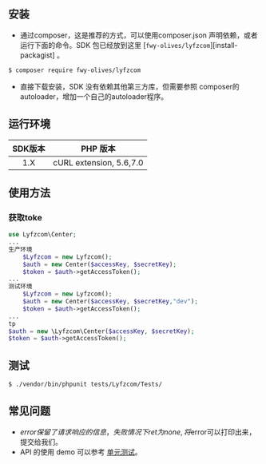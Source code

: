 
## 安装

* 通过composer，这是推荐的方式，可以使用composer.json 声明依赖，或者运行下面的命令。SDK 包已经放到这里 [`fwy-olives/lyfzcom`][install-packagist] 。
```bash
$ composer require fwy-olives/lyfzcom
```
* 直接下载安装，SDK 没有依赖其他第三方库，但需要参照 composer的autoloader，增加一个自己的autoloader程序。

## 运行环境

|  SDK版本 | PHP 版本 |
|:--------------------:|:---------------------------:|
|          1.X         |  cURL extension,   5.6,7.0 |

## 使用方法

### 获取toke
```php
use Lyfzcom\Center;
...
生产环境
    $Lyfzcom = new Lyfzcom();
    $auth = new Center($accessKey, $secretKey);
    $token = $auth->getAccessToken();
...
测试环境
    $Lyfzcom = new Lyfzcom();
    $auth = new Center($accessKey, $secretKey,"dev");
    $token = $auth->getAccessToken();
...
tp
$auth = new \Lyfzcom\Center($accessKey, $secretKey);
$token = $auth->getAccessToken();
```

## 测试

``` bash
$ ./vendor/bin/phpunit tests/Lyfzcom/Tests/
```

## 常见问题

- $error保留了请求响应的信息，失败情况下ret 为none, 将$error可以打印出来，提交给我们。
- API 的使用 demo 可以参考 [单元测试](https://github.com/lyfzcom/php-sdk/blob/master/tests)。
